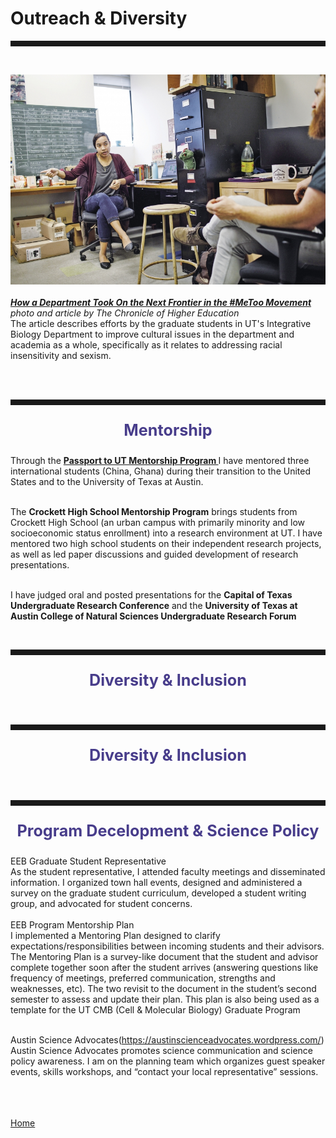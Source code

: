 <body>
		
<div class="container">
<div class="blurb">
<h1>Outreach & Diversity</h1>
<hr style="height:9px;color:#84949B"><br>
	
<img src="/images/chronicle1.jpg"> <br><br>
<a href="https://www.chronicle.com/article/How-a-Department-Took-On-the/245050"><i><b> How a Department Took On the Next Frontier in the #MeToo Movement</b></i></a> <br><i>photo and article by The Chronicle of Higher Education</i><br>
The article describes efforts by the graduate students in UT's Integrative Biology Department to improve cultural issues in the department and academia as a whole, specifically as it relates to addressing racial insensitivity and sexism. <br><br>


<br><hr style="height:9px;color:#84949B">
<p style="text-align:center;font-size:180%"><b><font color="darkslateblue">Mentorship</font></b><br></p>

Through the <a href="https://world.utexas.edu/isss/programs/passport-to-ut"><b>Passport to UT Mentorship Program </b> </a>I have mentored three international students (China, Ghana) during their transition to the United States and to the University of Texas at Austin. <br><br>

The <b>Crockett High School Mentorship Program</b> brings students from Crockett High School (an urban campus with primarily minority and low socioeconomic status enrollment) into a research environment at UT. I have mentored two high school students on their independent research projects, as well as led paper discussions and guided development of research presentations. <br><br>

I have judged oral and posted presentations for the <b>Capital of Texas Undergraduate Research Conference</b> and the <b>University of Texas at Austin College of Natural Sciences Undergraduate Research Forum </b><br>

<br><hr style="height:9px;color:#84949B">
<p style="text-align:center;font-size:180%"><b><font color="darkslateblue">Diversity & Inclusion </font></b><br></p>



<br><hr style="height:9px;color:#84949B">
<p style="text-align:center;font-size:180%"><b><font color="darkslateblue">Diversity & Inclusion </font></b><br></p>




<br><hr style="height:9px;color:#84949B">
<p style="text-align:center;font-size:180%"><b><font color="darkslateblue">Program Decelopment & Science Policy </font></b><br></p>

EEB Graduate Student Representative <br>
As the student representative, I attended faculty meetings and disseminated information. I 
organized town hall events, designed and administered a survey on the graduate student 
curriculum, developed a student writing group, and advocated for student concerns. <br><br>
EEB Program Mentorship Plan <br>
I implemented a Mentoring Plan designed to clarify expectations/responsibilities between 
incoming students and their advisors. The Mentoring Plan is a survey-like document that the
student and advisor complete together soon after the student arrives (answering questions like frequency of meetings, preferred communication, strengths and weaknesses, etc). The two revisit to the document in the student’s second semester to assess and update their plan. This plan is also being used as a template for the UT CMB (Cell & Molecular Biology) Graduate Program <br><br>

Austin Science Advocates(https://austinscienceadvocates.wordpress.com/) <br>
Austin Science Advocates promotes science communication and science policy awareness. I am on the planning team which organizes guest speaker events, skills workshops, and “contact your local representative” sessions. <br><br>



<br><br><a href="../">Home</a>
